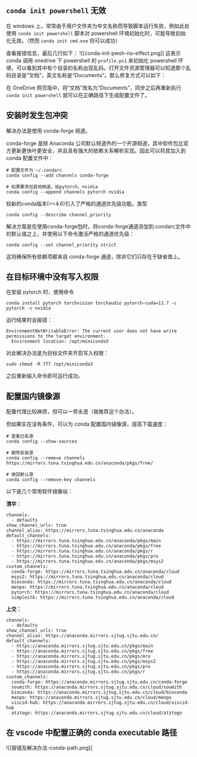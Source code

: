 ## `conda init powershell` 无效
在 windows 上，常常由于用户文件夹为中文名称而导致脚本运行失败，例如此处使用 `conda init powershell` 脚本对 powershell 环境初始化时，可能导致初始化无效。（然而 `conda init cmd.exe` 则可以成功） 

查看报错信息，最后几行如下：
![[conda-init-pwsh-no-effect.png]]
这表示 conda 调用 onedrive 下 powershell 的 `profile.ps1` 来初始化 powershell 环境，可以看到其中有个目录的名称出现乱码。打开文件资源管理器可以知道那个乱码目录是“文档”，英文名称是“Documents”。那么修复方式可以如下：

在 OneDrive 网页版中，将“文档”改名为“Documents”，同步之后再重新执行 `conda init powershell` 就可以在正确路径下生成配置文件了。

## 安装时发生包冲突
解决办法是使用 conda-forge 频道。

conda-forge 是除 Anaconda 公司默认频道外的一个开源频道，其中软件包比官方更新更快叶更安全，并且具有强大的依赖关系解析实现。因此可以将其加入到 conda 配置文件中：
```shell
# 配置文件为 ~/.condarc
conda config --add channels conda-forge

# 如果要添加其他频道，如pytorch、nvidia
conda config --append channels pytorch nvidia
```

较新的conda版本(>=4.6)引入了严格的通道优先级功能。类型

```shell
conda config --describe channel_priority
```

解决方案是在使用conda-forge包时，将conda-forge通道添加到.condarc文件中的默认值之上，并使用以下命令激活严格的通道优先级：

```shell
conda config --set channel_priority strict
```

这将确保所有依赖项都来自 conda-forge 通道，除非它们只存在于缺省值上。

## 在目标环境中没有写入权限
在安装 pytorch 时，使用命令 
```shell
conda install pytorch torchvision torchaudio pytorch-cuda=11.7 -c pytorch -c nvidia
```

运行结束时会报错：
```shell
EnvironmentNotWritableError: The current user does not have write permissions to the target environment.
  Environment location: /opt/miniconda3
  ```

对此解决办法是为目标文件夹开启写入权限：
```shell
sudo chmod -R 777 /opt/miniconda3
```

之后重新输入命令即可运行成功。

## 配置国内镜像源
配置代理比较麻烦，但可以一劳永逸（我推荐这个办法）。

但如果实在没有条件，可以为 conda 配置国内镜像源，提高下载速度：
```shell
# 查看已有源
conda config --show-sources

# 删除安装源
conda config --remove channels https://mirrors.tuna.tsinghua.edu.cn/anaconda/pkgs/free/

# 换回默认源
conda config --remove-key channels
```

以下是几个常用软件镜像站：

**清华：**
```
channels:
  - defaults
show_channel_urls: true
channel_alias: https://mirrors.tuna.tsinghua.edu.cn/anaconda
default_channels:
  - https://mirrors.tuna.tsinghua.edu.cn/anaconda/pkgs/main
  - https://mirrors.tuna.tsinghua.edu.cn/anaconda/pkgs/free
  - https://mirrors.tuna.tsinghua.edu.cn/anaconda/pkgs/r
  - https://mirrors.tuna.tsinghua.edu.cn/anaconda/pkgs/pro
  - https://mirrors.tuna.tsinghua.edu.cn/anaconda/pkgs/msys2
custom_channels:
  conda-forge: https://mirrors.tuna.tsinghua.edu.cn/anaconda/cloud
  msys2: https://mirrors.tuna.tsinghua.edu.cn/anaconda/cloud
  bioconda: https://mirrors.tuna.tsinghua.edu.cn/anaconda/cloud
  menpo: https://mirrors.tuna.tsinghua.edu.cn/anaconda/cloud
  pytorch: https://mirrors.tuna.tsinghua.edu.cn/anaconda/cloud
  simpleitk: https://mirrors.tuna.tsinghua.edu.cn/anaconda/cloud
```

**上交：**
```
channels:
  - defaults
show_channel_urls: true
channel_alias: https://anaconda.mirrors.sjtug.sjtu.edu.cn/
default_channels:
  - https://anaconda.mirrors.sjtug.sjtu.edu.cn/pkgs/main
  - https://anaconda.mirrors.sjtug.sjtu.edu.cn/pkgs/free
  - https://anaconda.mirrors.sjtug.sjtu.edu.cn/pkgs/mro
  - https://anaconda.mirrors.sjtug.sjtu.edu.cn/pkgs/msys2
  - https://anaconda.mirrors.sjtug.sjtu.edu.cn/pkgs/pro
  - https://anaconda.mirrors.sjtug.sjtu.edu.cn/pkgs/r
custom_channels:
  conda-forge: https://anaconda.mirrors.sjtug.sjtu.edu.cn/conda-forge
  soumith: https://anaconda.mirrors.sjtug.sjtu.edu.cn/cloud/soumith
  bioconda: https://anaconda.mirrors.sjtug.sjtu.edu.cn/cloud/bioconda
  menpo: https://anaconda.mirrors.sjtug.sjtu.edu.cn/cloud/menpo
  viscid-hub: https://anaconda.mirrors.sjtug.sjtu.edu.cn/cloud/viscid-hub
  atztogo: https://anaconda.mirrors.sjtug.sjtu.edu.cn/cloud/atztogo
```

## 在 vscode 中配置正确的 conda executable 路径

![[报错及解决办法-conda-path.png]]